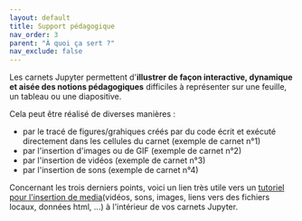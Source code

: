 ```yaml
---
layout: default
title: Support pédagogique
nav_order: 3
parent: "À quoi ça sert ?"
nav_exclude: false
---
```


Les carnets Jupyter permettent d'**illustrer de façon interactive, dynamique et aisée des notions pédagogiques** difficiles à représenter sur une feuille, un tableau ou une diapositive.

Cela peut être réalisé de diverses manières :   
- par le tracé de figures/grahiques créés par du code écrit et exécuté directement dans les cellules du carnet (exemple de carnet n°1)
- par l'insertion d'images ou de GIF (exemple de carnet n°2)
- par l'insertion de vidéos (exemple de carnet n°3)
- par l'insertion de sons (exemple de carnet n°4)

Concernant les trois derniers points, voici un lien très utile vers un [tutoriel pour l'insertion de media](https://www.dev2qa.com/how-to-display-rich-output-media-audio-video-image-etc-in-ipython-jupyter-notebook/)(vidéos, sons, images, liens vers des fichiers locaux, données html, ...) à l'intérieur de vos carnets Jupyter. 
